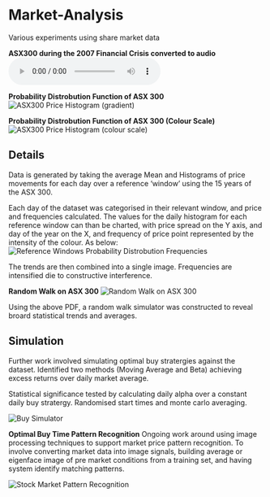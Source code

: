 # Market-Analysis

Various experiments using share market data


**ASX300 during the 2007 Financial Crisis converted to audio**
![test.wav](https://github.com/Bencargs/Market-Analysis/blob/master/test.wav)


**Probability Distrobution Function of ASX 300**
![ASX300 Price Histogram (gradient)](https://i.imgur.com/mRwMxwl.png)


**Probability Distrobution Function of ASX 300 (Colour Scale)**
![ASX300 Price Histogram (colour scale)](https://i.imgur.com/8QDsMJx.png)

## Details
Data is generated by taking the average Mean and Histograms of price movements for each day over a
reference ‘window’ using the 15 years of the ASX 300.

Each day of the dataset was categorised in their relevant window, and price and
frequencies calculated.
The values for the daily histogram for each reference window can than be charted, with price spread
on the Y axis, and day of the year on the X, and frequency of price point represented by the intensity
of the colour. As below:
![Reference Windows Probability Distrobution Frequencies](https://i.imgur.com/SJ4GpyL.png)

The trends are then combined into a single image. Frequencies are intensified die to constructive interference.

**Random Walk on ASX 300**
![Random Walk on ASX 300](https://i.imgur.com/FbLGVO5.png)

Using the above PDF, a random walk simulator was constructed to reveal broard statistical trends and averages.

## Simulation

Further work involved simulating optimal buy stratergies against the dataset.
Identified two methods (Moving Average and Beta) achieving excess returns over daily market average.

Statistical significance tested by calculating daily alpha over a constant daily buy stratergy.
Randomised start times and monte carlo averaging.

![Buy Simulator](https://github.com/Bencargs/Market-Analysis/blob/master/BuySimulator.linq)

**Optimal Buy Time Pattern Recognition**
Ongoing work around using image processing techniques to support market price pattern recognition.
To involve converting market data into image signals,
building average or eigenface image of pre market conditions from a training set, 
and having system identify matching patterns.

![Stock Market Pattern Recognition](https://i.imgur.com/mkGrRgN.gif)
